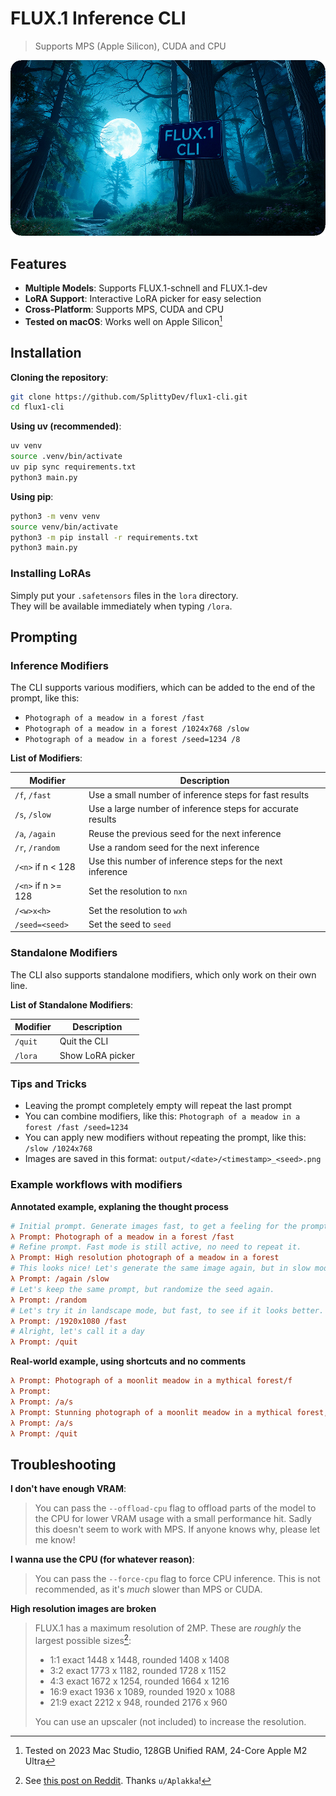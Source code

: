 # FLUX.1 Inference CLI
> Supports MPS (Apple Silicon), CUDA and CPU

![](./banner.png)

## Features

- **Multiple Models**: Supports FLUX.1-schnell and FLUX.1-dev
- **LoRA Support**: Interactive LoRA picker for easy selection
- **Cross-Platform**: Supports MPS, CUDA and CPU
- **Tested on macOS**: Works well on Apple Silicon[^1]

## Installation

**Cloning the repository**:
```bash
git clone https://github.com/SplittyDev/flux1-cli.git
cd flux1-cli
```

**Using uv (recommended)**:
```bash
uv venv
source .venv/bin/activate
uv pip sync requirements.txt
python3 main.py
```

**Using pip**:
```bash
python3 -m venv venv
source venv/bin/activate
python3 -m pip install -r requirements.txt
python3 main.py
```

### Installing LoRAs

Simply put your `.safetensors` files in the `lora` directory.  
They will be available immediately when typing `/lora`.

## Prompting

### Inference Modifiers

The CLI supports various modifiers, which can be added to the end of the prompt, like this:
- `Photograph of a meadow in a forest /fast`
- `Photograph of a meadow in a forest /1024x768 /slow`
- `Photograph of a meadow in a forest /seed=1234 /8`

**List of Modifiers**:

| Modifier           | Description                                                |
|--------------------|------------------------------------------------------------|
| `/f`, `/fast`      | Use a small number of inference steps for fast results     |
| `/s`, `/slow`      | Use a large number of inference steps for accurate results |
| `/a`, `/again`     | Reuse the previous seed for the next inference             |
| `/r`, `/random`    | Use a random seed for the next inference                   |
| `/<n>` if n < 128  | Use this number of inference steps for the next inference  |
| `/<n>` if n >= 128 | Set the resolution to `nxn`                                |
| `/<w>x<h>`         | Set the resolution to `wxh`                                |
| `/seed=<seed>`     | Set the seed to `seed`                                     |

### Standalone Modifiers

The CLI also supports standalone modifiers, which only work on their own line.

**List of Standalone Modifiers**:

| Modifier | Description      |
|----------|------------------|
| `/quit`  | Quit the CLI     |
| `/lora`  | Show LoRA picker |

### Tips and Tricks

- Leaving the prompt completely empty will repeat the last prompt
- You can combine modifiers, like this: `Photograph of a meadow in a forest /fast /seed=1234`
- You can apply new modifiers without repeating the prompt, like this: `/slow /1024x768`
- Images are saved in this format: `output/<date>/<timestamp>_<seed>.png`

### Example workflows with modifiers

**Annotated example, explaning the thought process**

```ini
# Initial prompt. Generate images fast, to get a feeling for the prompt.
λ Prompt: Photograph of a meadow in a forest /fast
# Refine prompt. Fast mode is still active, no need to repeat it.
λ Prompt: High resolution photograph of a meadow in a forest
# This looks nice! Let's generate the same image again, but in slow mode.
λ Prompt: /again /slow
# Let's keep the same prompt, but randomize the seed again.
λ Prompt: /random
# Let's try it in landscape mode, but fast, to see if it looks better.
λ Prompt: /1920x1080 /fast
# Alright, let's call it a day
λ Prompt: /quit
```

**Real-world example, using shortcuts and no comments**

```ini
λ Prompt: Photograph of a moonlit meadow in a mythical forest/f
λ Prompt: 
λ Prompt: /a/s
λ Prompt: Stunning photograph of a moonlit meadow in a mythical forest, godrays/r/f
λ Prompt: /a/s
λ Prompt: /quit
```

## Troubleshooting

**I don't have enough VRAM**:
> You can pass the `--offload-cpu` flag to offload parts of the model to the CPU for lower VRAM usage with a small performance hit. Sadly this doesn't seem to work with MPS. If anyone knows why, please let me know!

**I wanna use the CPU (for whatever reason)**:
> You can pass the `--force-cpu` flag to force CPU inference. This is not recommended, as it's _much_ slower than MPS or CUDA.

**High resolution images are broken**
> FLUX.1 has a maximum resolution of 2MP. These are _roughly_ the largest possible sizes[^2]:
> - 1:1 exact 1448 x 1448, rounded 1408 x 1408
> - 3:2 exact 1773 x 1182, rounded 1728 x 1152
> - 4:3 exact 1672 x 1254, rounded 1664 x 1216
> - 16:9 exact 1936 x 1089, rounded 1920 x 1088
> - 21:9 exact 2212 x 948, rounded 2176 x 960
>
> You can use an upscaler (not included) to increase the resolution.

<!-- Footnotes -->

[^1]: Tested on 2023 Mac Studio, 128GB Unified RAM, 24-Core Apple M2 Ultra
[^2]: See [this post on Reddit](https://www.reddit.com/r/StableDiffusion/comments/1enxdga/flux_recommended_resolutions_from_01_to_20/). Thanks `u/Aplakka`!
